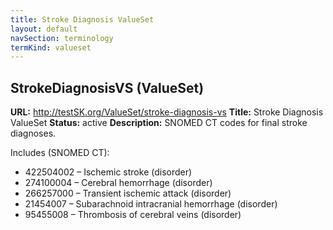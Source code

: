 ```yaml
---
title: Stroke Diagnosis ValueSet
layout: default
navSection: terminology
termKind: valueset
---
```


## StrokeDiagnosisVS (ValueSet)

**URL:** http://testSK.org/ValueSet/stroke-diagnosis-vs
**Title:** Stroke Diagnosis ValueSet
**Status:** active
**Description:** SNOMED CT codes for final stroke diagnoses.

Includes (SNOMED CT):
- 422504002 – Ischemic stroke (disorder)
- 274100004 – Cerebral hemorrhage (disorder)
- 266257000 – Transient ischemic attack (disorder)
- 21454007 – Subarachnoid intracranial hemorrhage (disorder)
- 95455008 – Thrombosis of cerebral veins (disorder)

